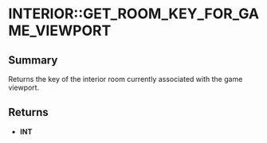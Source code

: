 # INTERIOR::GET_ROOM_KEY_FOR_GAME_VIEWPORT

## Summary
Returns the key of the interior room currently associated with the game viewport.

## Returns
* **INT**